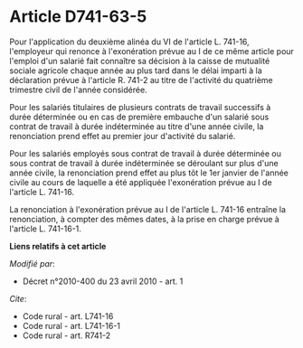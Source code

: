 # Article D741-63-5

Pour l'application du deuxième alinéa du VI de l'article L. 741-16, l'employeur qui renonce à l'exonération prévue au I de ce
même article pour l'emploi d'un salarié fait connaître sa décision à la caisse de mutualité sociale agricole chaque année au
plus tard dans le délai imparti à la déclaration prévue à l'article R. 741-2 au titre de l'activité du quatrième trimestre
civil de l'année considérée. 

Pour les salariés titulaires de plusieurs contrats de travail successifs à durée déterminée ou en cas de première embauche
d'un salarié sous contrat de travail à durée indéterminée au titre d'une année civile, la renonciation prend effet au premier
jour d'activité du salarié. 

Pour les salariés employés sous contrat de travail à durée déterminée ou sous contrat de travail à durée indéterminée se
déroulant sur plus d'une année civile, la renonciation prend effet au plus tôt le 1er janvier de l'année civile au cours de
laquelle a été appliquée l'exonération prévue au I de l'article L. 741-16. 

La renonciation à l'exonération prévue au I de l'article L. 741-16 entraîne la renonciation, à compter des mêmes dates, à la
prise en charge prévue à l'article L. 741-16-1.

**Liens relatifs à cet article**

_Modifié par_:

  - Décret n°2010-400 du 23 avril 2010 - art. 1

_Cite_:

  - Code rural - art. L741-16
  - Code rural - art. L741-16-1
  - Code rural - art. R741-2
